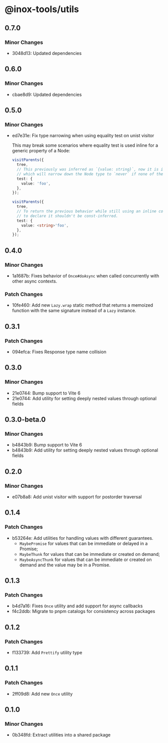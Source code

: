 # @inox-tools/utils

## 0.7.0

### Minor Changes

- 3048d13: Updated dependencies

## 0.6.0

### Minor Changes

- cbae8d9: Updated dependencies

## 0.5.0

### Minor Changes

- ed7e31e: Fix type narrowing when using equality test on unist visitor

  This may break some scenarios where equality test is used inline for a generic property of a Node:

  ```ts
  visitParents({
    tree,
    // This previously was inferred as `{value: string}`, now it is inferred as `{value: 'foo'}`
    // which will narrow down the Node type to `never` if none of the Node types have `'foo'` as a type literal
    test: {
      value: 'foo',
    },
  });

  visitParents({
    tree,
    // To return the previous behavior while still using an inline constant, add the non-literal type within <> before the value
    // to declare it shouldn't be const-inferred.
    test: {
      value: <string>'foo',
    },
  });
  ```

## 0.4.0

### Minor Changes

- 1a1687b: Fixes behavior of `Once#doAsync` when called concurrently with other async contexts.

### Patch Changes

- 10fe460: Add new `Lazy.wrap` static method that returns a memoized function with the same signature instead of a `Lazy` instance.

## 0.3.1

### Patch Changes

- 094efca: Fixes Response type name collision

## 0.3.0

### Minor Changes

- 21e0744: Bump support to Vite 6
- 21e0744: Add utility for setting deeply nested values through optional fields

## 0.3.0-beta.0

### Minor Changes

- b4843b9: Bump support to Vite 6
- b4843b9: Add utility for setting deeply nested values through optional fields

## 0.2.0

### Minor Changes

- e07b8a8: Add unist visitor with support for postorder traversal

## 0.1.4

### Patch Changes

- b53264e: Add utilities for handling values with different guarantees.
  - `MaybePromise` for values that can be immediate or delayed in a Promise;
  - `MaybeThunk` for values that can be immediate or created on demand;
  - `MaybeAsyncThunk` for values that can be immediate or created on demand and the value may be in a Promise.

## 0.1.3

### Patch Changes

- b4d7a16: Fixes `Once` utility and add support for async callbacks
- f4c2ddb: Migrate to pnpm catalogs for consistency across packages

## 0.1.2

### Patch Changes

- f133739: Add `Prettify` utility type

## 0.1.1

### Patch Changes

- 2ff09d8: Add new `Once` utility

## 0.1.0

### Minor Changes

- 0b348fd: Extract utilities into a shared package
